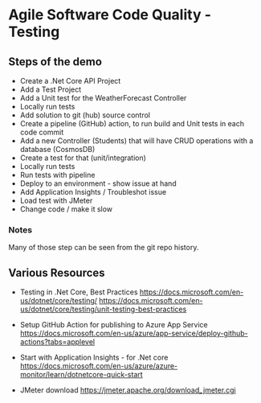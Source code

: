 # Agile Software Code Quality - Testing

## Steps of the demo

* Create a .Net Core API Project
* Add a Test Project 
* Add a Unit test for the WeatherForecast Controller
* Locally run tests
* Add solution to git (hub) source control
* Create a pipeline (GitHub) action, to run build and Unit tests in each code commit
* Add a new Controller (Students) that will have CRUD operations with a database (CosmosDB)
* Create a test for that (unit/integration)
* Locally run tests
* Run tests with pipeline
* Deploy to an environment - show issue at hand
* Add Application Insights / Troubleshot issue
* Load test with JMeter
* Change code / make it slow

### Notes
Many of those step can be seen from the git repo history.

## Various Resources

* Testing in .Net Core, Best Practices
https://docs.microsoft.com/en-us/dotnet/core/testing/
https://docs.microsoft.com/en-us/dotnet/core/testing/unit-testing-best-practices

* Setup GitHub Action for publishing to Azure App Service
https://docs.microsoft.com/en-us/azure/app-service/deploy-github-actions?tabs=applevel

* Start with Application Insights - for .Net core
https://docs.microsoft.com/en-us/azure/azure-monitor/learn/dotnetcore-quick-start

* JMeter download
https://jmeter.apache.org/download_jmeter.cgi
